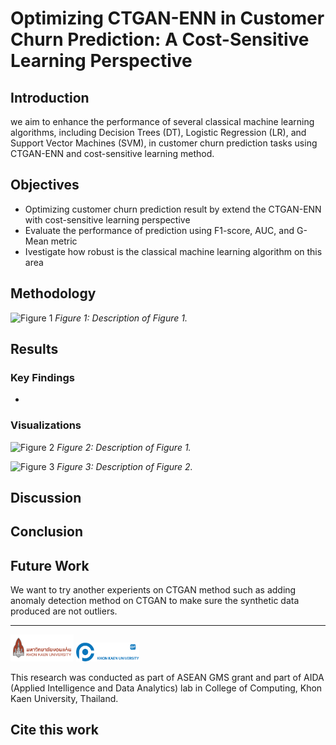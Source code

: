 # Optimizing CTGAN-ENN in Customer Churn Prediction: A Cost-Sensitive Learning Perspective


## Introduction
we aim to enhance the performance of several classical machine learning algorithms, including Decision
Trees (DT), Logistic Regression (LR), and Support Vector Machines (SVM), in customer churn
prediction tasks using CTGAN-ENN and cost-sensitive learning method.

## Objectives
- Optimizing customer churn prediction result by extend the CTGAN-ENN with cost-sensitive learning perspective
- Evaluate the performance of prediction using F1-score, AUC, and G-Mean metric
- Ivestigate how robust is the classical machine learning algorithm on this area

## Methodology
![Figure 1](path/to/figure1.png)
*Figure 1: Description of Figure 1.*

## Results


### Key Findings
- 

### Visualizations
![Figure 2](path/to/figure1.png)
*Figure 2: Description of Figure 1.*

![Figure 3](path/to/figure2.png)
*Figure 3: Description of Figure 2.*

## Discussion


## Conclusion


## Future Work
We want to try another experients on CTGAN method such as adding anomaly detection method on CTGAN to make sure the synthetic data produced are not outliers.


---
<p align="left">
<img src="https://github.com/mahayasa/gan-hybrid-sampling-customer-churn/blob/main/image/kku.png" alt="Sample Image" width="20%">
<img src="https://github.com/mahayasa/gan-hybrid-sampling-customer-churn/blob/main/image/coc1.png" alt="Sample Image" width="20%">
</p>
This research was conducted as part of ASEAN GMS grant and part of AIDA
(Applied Intelligence and Data Analytics) lab in College of Computing, Khon Kaen University,
Thailand.


## Cite this work
<!--```bibtex
@misc{yourlabel,
  author = {Author(s) Name(s)},
  title = {Title of Research Project},
  year = {Year},
  howpublished = {\url{URL of the repository}}
}-->
